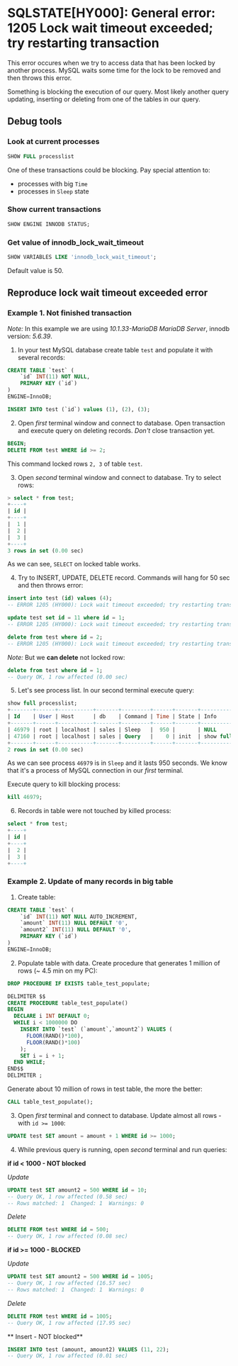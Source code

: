 # SQLSTATE[HY000]: General error: 1205 Lock wait timeout exceeded; try restarting transaction

This error occures when we try to access data that has been locked by another process.
MySQL waits some time for the lock to be removed and then throws this error.

Something is blocking the execution of our query. 
Most likely another query updating, inserting or deleting from one of the tables in our query. 

## Debug tools

### Look at current processes

```sql
SHOW FULL processlist
```

One of these transactions could be blocking. Pay special attention to:

- processes with big `Time`
- processes in `Sleep` state

### Show current transactions

```sql
SHOW ENGINE INNODB STATUS;
```

### Get value of innodb_lock_wait_timeout

```sql
SHOW VARIABLES LIKE 'innodb_lock_wait_timeout';
```

Default value is 50.

## Reproduce lock wait timeout exceeded error

### Example 1. Not finished transaction

*Note:* In this example we are using *10.1.33-MariaDB MariaDB Server*, innodb version: *5.6.39*.

1. In your test MySQL database create table `test` and populate it with several records:

```sql
CREATE TABLE `test` (
	`id` INT(11) NOT NULL,
	PRIMARY KEY (`id`)
)
ENGINE=InnoDB;

INSERT INTO test (`id`) values (1), (2), (3);
```

2. Open *first* terminal window and connect to database. Open transaction and execute query on deleting records. 
*Don't* close transaction yet.

```sql
BEGIN;
DELETE FROM test WHERE id >= 2;
```

This command locked rows `2, 3` of table `test`.

3. Open *second* terminal window and connect to database. Try to select rows:

```sql
> select * from test;
+----+
| id |
+----+
|  1 |
|  2 |
|  3 |
+----+
3 rows in set (0.00 sec)
```

As we can see, `SELECT` on locked table works.

4. Try to INSERT, UPDATE, DELETE record. Commands will hang for 50 sec and then throws error:

```sql
insert into test (id) values (4);
-- ERROR 1205 (HY000): Lock wait timeout exceeded; try restarting transaction

update test set id = 11 where id = 1;
-- ERROR 1205 (HY000): Lock wait timeout exceeded; try restarting transaction

delete from test where id = 2;
-- ERROR 1205 (HY000): Lock wait timeout exceeded; try restarting transaction
```

*Note:* But we **can delete** not locked row:

```sql
delete from test where id = 1;
-- Query OK, 1 row affected (0.00 sec)
```

5. Let's see process list. In our second terminal execute query:

```sql
show full processlist;
+-------+------+-----------+-------+---------+------+-------+-----------------------+----------+
| Id    | User | Host      | db    | Command | Time | State | Info                  | Progress |
+-------+------+-----------+-------+---------+------+-------+-----------------------+----------+
| 46979 | root | localhost | sales | Sleep   |  950 |       | NULL                  |    0.000 |
| 47160 | root | localhost | sales | Query   |    0 | init  | show full processlist |    0.000 |
+-------+------+-----------+-------+---------+------+-------+-----------------------+----------+
2 rows in set (0.00 sec)
```

As we can see process `46979` is in `Sleep` and it lasts 950 seconds. 
We know that it's a process of MySQL connection in our *first* terminal.

Execute query to kill blocking process:

```sql
kill 46979;
```

6. Records in table were not touched by killed process:

```sql
select * from test;
+----+
| id |
+----+
|  2 |
|  3 |
+----+
```

### Example 2. Update of many records in big table

1. Create table:

```sql
CREATE TABLE `test` (
	`id` INT(11) NOT NULL AUTO_INCREMENT,
	`amount` INT(11) NULL DEFAULT '0',
	`amount2` INT(11) NULL DEFAULT '0',
	PRIMARY KEY (`id`)
)
ENGINE=InnoDB;
```

2. Populate table with data. Create procedure that generates 1 million of rows (~ 4.5 min on my PC):

```sql
DROP PROCEDURE IF EXISTS table_test_populate;

DELIMITER $$
CREATE PROCEDURE table_test_populate()
BEGIN
  DECLARE i INT DEFAULT 0;
  WHILE i < 1000000 DO
    INSERT INTO `test` (`amount`,`amount2`) VALUES (
      FLOOR(RAND()*100),
      FLOOR(RAND()*100)
    );
    SET i = i + 1;
  END WHILE;
END$$
DELIMITER ;
```

Generate about 10 million of rows in test table, the more the better:

```sql
CALL table_test_populate();
```

3. Open *first* terminal and connect to database. Update almost all rows - with `id >= 1000`:

```sql
UPDATE test SET amount = amount + 1 WHERE id >= 1000;
```

4. While previous query is running, open *second* terminal and run queries:

**if id < 1000 - NOT blocked**

*Update*

```sql
UPDATE test SET amount2 = 500 WHERE id = 10;
-- Query OK, 1 row affected (0.58 sec)
-- Rows matched: 1  Changed: 1  Warnings: 0
```

*Delete*

```sql
DELETE FROM test WHERE id = 500;
-- Query OK, 1 row affected (0.08 sec)
```

**if id >= 1000 - BLOCKED**

*Update*

```sql
UPDATE test SET amount2 = 500 WHERE id = 1005;
-- Query OK, 1 row affected (16.57 sec)
-- Rows matched: 1  Changed: 1  Warnings: 0
```

*Delete*

```sql
DELETE FROM test WHERE id = 1005;
-- Query OK, 1 row affected (17.95 sec)
```

** Insert - NOT blocked**

```sql
INSERT INTO test (amount, amount2) VALUES (11, 22);
-- Query OK, 1 row affected (0.01 sec)
```
